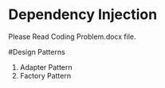 # Dependency Injection
Please Read Coding Problem.docx file. 

#Design Patterns
1. Adapter Pattern
2. Factory Pattern